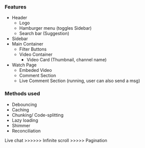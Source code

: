 ### Features
- Header
    - Logo 
    - Hamburger menu (toggles Sidebar)
    - Search bar (Suggestion)
- Sidebar
- Main Container    
    - Filter Buttons
    - Video Container
        - Video Card (Thumbnail, channel name)
- Watch Page
    - Embeded Video
    - Comment Section
    - Live Comment Section (running, user can also send a msg)

### Methods used
- Debouncing
- Caching
- Chunking/ Code-splitting
- Lazy loading
- Shimmer
- Reconciliation

Live chat >>>>>> Infinite scroll >>>>> Pagination